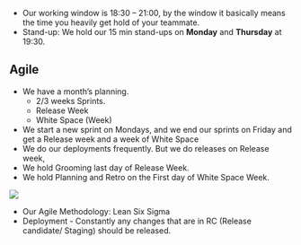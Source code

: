 
* Our working window is 18:30 – 21:00, by the window it basically means the time you heavily get hold of your teammate.
* Stand-up: We hold our 15 min stand-ups on **Monday** and **Thursday** at 19:30.

## Agile
* We have a month’s planning.
	* 2/3 weeks Sprints.
	* Release Week
	* White Space (Week) 
* We start a new sprint on Mondays, and we end our sprints on Friday and get a Release week and a week of White Space
* We do our deployments frequently. But we do releases on Release week,
* We hold Grooming last day of Release Week.
* We hold Planning and Retro on the First day of White Space Week.

![](file:///C:/Users/cyanr/AppData/Local/Temp/msohtmlclip1/01/clip_image002.png)

* Our Agile Methodology: Lean Six Sigma
* Deployment - Constantly any changes that are in RC (Release candidate/ Staging) should be released.